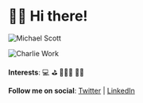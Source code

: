 # 👋🏾 Hi there!

![Michael Scott](https://media4.giphy.com/media/tQSvunNhTuo24/giphy.gif?cid=ecf05e470nre2eyiy849v3m6thsghil4a0niq02foez72tpj&rid=giphy.gif)

![Charlie Work](https://media2.giphy.com/media/9PaC2UWEsnIG6nXcsn/giphy.gif?cid=ecf05e472b3700a0765be9388b7c64d0e8b41a67519728fa&rid=giphy.gif)

**Interests**:
💻
⛳
🧘🏽‍♂️
🏋️‍♂️

**Follow me on social**:
[Twitter](https://twitter.com/cthomas1211) | [LinkedIn](https://linkedin.com/in/christhomas101)
